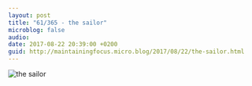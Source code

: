 ```yaml
---
layout: post
title: "61/365 - the sailor"
microblog: false
audio: 
date: 2017-08-22 20:39:00 +0200
guid: http://maintainingfocus.micro.blog/2017/08/22/the-sailor.html
---
```

![the sailor](https://f000.backblazeb2.com/file/Roel-Share/the-sailor.jpg)
